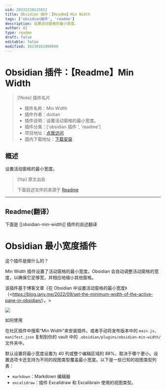 ```yaml
---
uid: 20231220115812
title: Obsidian 插件：【Readme】Min Width
tags: ['obsidian插件', 'readme']
description: 设置活动窗格的最小宽度。
author: AI
type: readme
draft: false
editable: false
modified: 20230101000000
---
```


# Obsidian 插件：【Readme】Min Width

> [!Note] 插件名片
> - 插件名称：Min Width
> - 插件作者：doitian
> - 插件说明：设置活动窗格的最小宽度。
> - 插件分类：['obsidian 插件 ', 'readme']
> - 项目地址：[点我访问](https://github.com/doitian/obsidian-min-width)
> - 国内下载地址：[下载安装](https://pkmer.cn/products/plugin/pluginMarket/?obsidian-min-width)

## 概述

设置活动窗格的最小宽度。

> [!tip] 原文出处
>
>下面自述文件的来源于 [Readme](https://ghproxy.net/https://raw.githubusercontent.com/doitian/obsidian-min-width/master/README.md)

---

## Readme(翻译）

下面是 [[obsidian-min-width]] 插件的自述翻译

# Obsidian 最小宽度插件

这个插件是做什么的？

Min Width 插件设置了活动窗格的最小宽度。Obsidian 会自动调整活动窗格的宽度，以确保它足够宽，并相应地缩小其他窗格。

该插件基于博客文章《在 Obsidian 中设置活动窗格的最小宽度》（<<https://blog.iany.me/2022/09/set-the-minimum-width-of-the-active-pane-in-obsidian/>）。>

[![](https://cdn.pkmer.cn/covers/obsidian-min-width_1_0.gif)](https://vimeo.com/752964835)

如何使用

在社区插件中搜索“Min Width”来安装插件。或者手动将发布版本中的 `main.js`、`manifest.json` 复制到你的 vault 中的 `.obsidian/plugins/obsidian-min-width/` 文件夹中。

默认设置将最小宽度设置为 40 列或整个编辑区域的 88%，取决于哪个更小。设置选项卡还支持为不同的视图类型覆盖最小宽度。以下是一些已知的视图类型列表：

- `markdown`：Markdown 编辑器
- `excalidraw`：插件 Excalidraw 和 Excalibrain 使用的视图类型。



